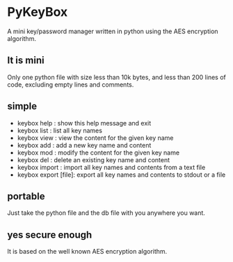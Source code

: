 # PyKeyBox
A mini key/password manager written in python using the AES encryption algorithm.

## It is mini
Only one python file with size less than 10k bytes, and less than 200 
lines of code, excluding empty lines and comments.

## simple
- keybox help         : show this help message and exit
- keybox list         : list all key names
- keybox view   <name>: view the content for the given key name
- keybox add    <name>: add a new key name and content
- keybox mod    <name>: modify the content for the given key name
- keybox del    <name>: delete an existing key name and content
- keybox import <file>: import all key names and contents from a text file
- keybox export [file]: export all key names and contents to stdout or a file

## portable
Just take the python file and the db file with you anywhere you want.

## yes secure enough
It is based on the well known AES encryption algorithm.
